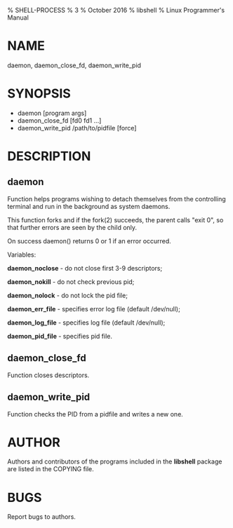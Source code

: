 % SHELL-PROCESS
% 3
% October 2016
% libshell
% Linux Programmer's Manual

# NAME #

daemon, daemon_close_fd, daemon_write_pid

# SYNOPSIS #

- daemon [program args]
- daemon_close_fd [fd0 fd1 ...]
- daemon_write_pid /path/to/pidfile [force]

# DESCRIPTION #

## daemon ##
Function helps programs wishing to detach themselves from the controlling terminal and run
in the background as system daemons.

This function forks and if the fork(2) succeeds, the parent
calls "exit 0", so that further errors are seen by the child only.

On success daemon() returns 0 or 1 if an error occurred.

Variables:

**daemon_noclose**  - do not close first 3-9 descriptors;

**daemon_nokill**   - do not check previous pid;

**daemon_nolock**   - do not lock the pid file;

**daemon_err_file** - specifies error log file (default /dev/null);

**daemon_log_file** - specifies log file (default /dev/null);

**daemon_pid_file** - specifies pid file.

## daemon_close_fd ##
Function closes descriptors.

## daemon_write_pid ##
Function checks the PID from a pidfile and writes a new one.

# AUTHOR #
Authors and contributors of the programs included in the **libshell** package are listed
in the COPYING file.

# BUGS #
Report bugs to authors.


